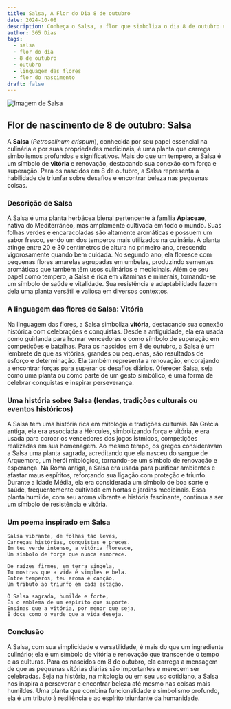 ```yaml
---
title: Salsa, A Flor do Dia 8 de outubro
date: 2024-10-08
description: Conheça o Salsa, a flor que simboliza o dia 8 de outubro e seu significado 'Vitória'. Explore a beleza e o simbolismo desta flor encantadora.
author: 365 Dias
tags:
  - salsa
  - flor do dia
  - 8 de outubro
  - outubro
  - linguagem das flores
  - flor do nascimento
draft: false
---
```


![Imagem de Salsa](https://cdn.pixabay.com/photo/2022/06/05/13/57/cow-parsley-7244120_1280.jpg#center)


## Flor de nascimento de 8 de outubro: Salsa

A **Salsa** (_Petroselinum crispum_), conhecida por seu papel essencial na culinária e por suas propriedades medicinais, é uma planta que carrega simbolismos profundos e significativos. Mais do que um tempero, a Salsa é um símbolo de **vitória** e renovação, destacando sua conexão com força e superação. Para os nascidos em 8 de outubro, a Salsa representa a habilidade de triunfar sobre desafios e encontrar beleza nas pequenas coisas.

### Descrição de Salsa

A Salsa é uma planta herbácea bienal pertencente à família **Apiaceae**, nativa do Mediterrâneo, mas amplamente cultivada em todo o mundo. Suas folhas verdes e encaracoladas são altamente aromáticas e possuem um sabor fresco, sendo um dos temperos mais utilizados na culinária. A planta atinge entre 20 e 30 centímetros de altura no primeiro ano, crescendo vigorosamente quando bem cuidada. No segundo ano, ela floresce com pequenas flores amarelas agrupadas em umbelas, produzindo sementes aromáticas que também têm usos culinários e medicinais. Além de seu papel como tempero, a Salsa é rica em vitaminas e minerais, tornando-se um símbolo de saúde e vitalidade. Sua resistência e adaptabilidade fazem dela uma planta versátil e valiosa em diversos contextos.

### A linguagem das flores de Salsa: Vitória

Na linguagem das flores, a Salsa simboliza **vitória**, destacando sua conexão histórica com celebrações e conquistas. Desde a antiguidade, ela era usada como guirlanda para honrar vencedores e como símbolo de superação em competições e batalhas. Para os nascidos em 8 de outubro, a Salsa é um lembrete de que as vitórias, grandes ou pequenas, são resultados de esforço e determinação. Ela também representa a renovação, encorajando a encontrar forças para superar os desafios diários. Oferecer Salsa, seja como uma planta ou como parte de um gesto simbólico, é uma forma de celebrar conquistas e inspirar perseverança.

### Uma história sobre Salsa (lendas, tradições culturais ou eventos históricos)

A Salsa tem uma história rica em mitologia e tradições culturais. Na Grécia antiga, ela era associada a Hércules, simbolizando força e vitória, e era usada para coroar os vencedores dos jogos Ístmicos, competições realizadas em sua homenagem. Ao mesmo tempo, os gregos consideravam a Salsa uma planta sagrada, acreditando que ela nasceu do sangue de Arquemoro, um herói mitológico, tornando-se um símbolo de renovação e esperança. Na Roma antiga, a Salsa era usada para purificar ambientes e afastar maus espíritos, reforçando sua ligação com proteção e triunfo. Durante a Idade Média, ela era considerada um símbolo de boa sorte e saúde, frequentemente cultivada em hortas e jardins medicinais. Essa planta humilde, com seu aroma vibrante e história fascinante, continua a ser um símbolo de resistência e vitória.

### Um poema inspirado em Salsa

```
Salsa vibrante, de folhas tão leves,  
Carregas histórias, conquistas e preces.  
Em teu verde intenso, a vitória floresce,  
Um símbolo de força que nunca esmorece.  

De raízes firmes, em terra singela,  
Tu mostras que a vida é simples e bela.  
Entre temperos, teu aroma é canção,  
Um tributo ao triunfo em cada estação.  

Ó Salsa sagrada, humilde e forte,  
És o emblema de um espírito que suporte.  
Ensinas que a vitória, por menor que seja,  
É doce como o verde que a vida deseja.  
```

### Conclusão

A Salsa, com sua simplicidade e versatilidade, é mais do que um ingrediente culinário; ela é um símbolo de vitória e renovação que transcende o tempo e as culturas. Para os nascidos em 8 de outubro, ela carrega a mensagem de que as pequenas vitórias diárias são importantes e merecem ser celebradas. Seja na história, na mitologia ou em seu uso cotidiano, a Salsa nos inspira a perseverar e encontrar beleza até mesmo nas coisas mais humildes. Uma planta que combina funcionalidade e simbolismo profundo, ela é um tributo à resiliência e ao espírito triunfante da humanidade.